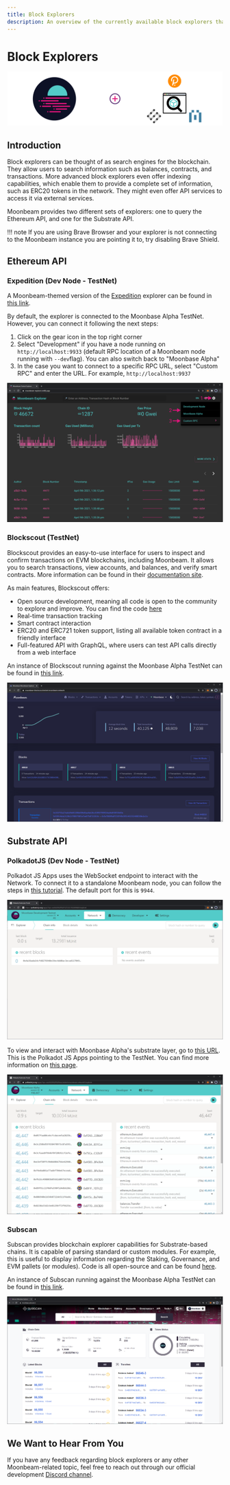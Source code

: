 ```yaml
---
title: Block Explorers
description: An overview of the currently available block explorers that may be used to navigate the Substrate and Ethereum layers of the Moonbeam TestNet.
---
```

# Block Explorers

![Explorer Banner](/images/explorers/explorers-banner.png)

## Introduction 

Block explorers can be thought of as search engines for the blockchain. They allow users to search information such as balances, contracts, and transactions. More advanced block explorers even offer indexing capabilities, which enable them to provide a complete set of information, such as ERC20 tokens in the network. They might even offer API services to access it via external services.

Moonbeam provides two different sets of explorers: one to query the Ethereum API, and one for the Substrate API.

!!! note
    If you are using Brave Browser and your explorer is not connecting to the Moonbeam instance you are pointing it to, try disabling Brave Shield.

## Ethereum API

### Expedition (Dev Node - TestNet)

A Moonbeam-themed version of the [Expedition](https://github.com/etclabscore/expedition) explorer can be found in [this link](https://moonbeam-explorer.netlify.app/).

By default, the explorer is connected to the Moonbase Alpha TestNet. However, you can connect it following the next steps:

 1. Click on the gear icon in the top right corner
 2. Select "Development" if you have a node running on `http://localhost:9933` (default RPC location of a Moonbeam node running with `--dev`flag). You can also switch back to "Moonbase Alpha"
 3. In the case you want to connect to a specific RPC URL, select "Custom RPC" and enter the URL. For example, `http://localhost:9937`

![Expedition Explorer](/images/explorers/explorers-images-1.png)

### Blockscout (TestNet)

Blockscout provides an easy-to-use interface for users to inspect and confirm transactions on EVM blockchains, including Moonbeam. It allows you to search transactions, view accounts, and balances, and verify smart contracts. More information can be found in their [documentation site](https://docs.blockscout.com/).

As main features, Blockscout offers:

 - Open source development, meaning all code is open to the community to explore and improve. You can find the code [here](https://github.com/blockscout/blockscout)
 - Real-time transaction tracking
 - Smart contract interaction
 - ERC20 and ERC721 token support, listing all available token contract in a friendly interface
 - Full-featured API with GraphQL, where users can test API calls directly from a web interface

An instance of Blockscout running against the Moonbase Alpha TestNet can be found in [this link](https://moonbase-blockscout.testnet.moonbeam.network/).

![Blockscout Explorer](/images/explorers/explorers-images-2.png)

## Substrate API

### PolkadotJS (Dev Node - TestNet)

Polkadot JS Apps uses the WebSocket endpoint to interact with the Network. To connect it to a standalone Moonbeam node, you can follow the steps in [this tutorial](/getting-started/local-node/setting-up-a-node/#connecting-polkadot-js-apps-to-a-local-moonbeam-node). The default port for this is `9944`.

![Polkadot JS Local Node](/images/explorers/explorers-images-3.png)

To view and interact with Moonbase Alpha's substrate layer, go to [this URL](https://polkadot.js.org/apps/?rpc=wss%3A%2F%2Fwss.testnet.moonbeam.network#/explorer). This is the Polkadot JS Apps pointing to the TestNet. You can find more information on [this page](/integrations/wallets/polkadotjs/).

![Polkadot JS Moonbase Alpha](/images/explorers/explorers-images-4.png)

### Subscan

Subscan provides blockchain explorer capabilities for Substrate-based chains. It is capable of parsing standard or custom modules. For example, this is useful to display information regarding the Staking, Governance, and EVM pallets (or modules). Code is all open-source and can be found [here](https://github.com/itering/subscan-essentials).

An instance of Subscan running against the Moonbase Alpha TestNet can be found in [this link](https://moonbase.subscan.io/).

![Subscan Moonbase Alpha](/images/explorers/explorers-images-5.png)
## We Want to Hear From You

If you have any feedback regarding block explorers or any other Moonbeam-related topic, feel free to reach out through our official development [Discord channel](https://discord.gg/PfpUATX).
